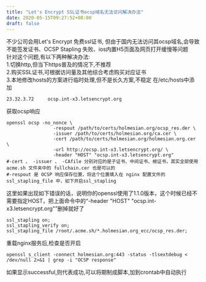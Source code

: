 ```yaml
---
title: "Let's Encrypt SSL证书ocsp域名无法访问解决办法"
date: 2020-05-15T09:27:52+08:00
draft: false
---
```

不少公司会用Let's Encrypt 免费ssl证书, 但由于国内无法访问其ocsp域名,会导致不能签发证书、OCSP Stapling 失败、ios内置H5页面及网页打开缓慢等问题  
针对这个问题,有以下两种解决办法:  
1.切换http,但当下https普及的情况下,不推荐  
2.购买SSL证书,可根据访问量及其他综合考虑购买对应证书  
3.本地修改hosts的方案进行临时处理,但不是长久方案,不稳定
在/etc/hosts中添加
```
23.32.3.72     ocsp.int-x3.letsencrypt.org
```
获取ocsp响应
```
openssl ocsp -no_nonce \
                 -respout /path/to/certs/holmesian.org/ocsp_res.der \
                 -issuer /path/to/certs/holmesian.org/ca.cer \
                 -cert /path/to/certs/holmesian.org/holmesian.org.cer \
                 -url http://ocsp.int-x3.letsencrypt.org/ \
                 -header "HOST" "ocsp.int-x3.letsencrypt.org"
#-cert 、 -issuer 、 -CAfile 分别对应的是子证书、中间证书、根证书，其实全部使用 acme.sh 文件夹中的 fullchain.cer 也是可以的
#-respout 是 OCSP 响应保存位置，将这个位置填入在 nginx 配置文件的 ssl_stapling_file 中，如下开启ssl_stapling
```
这里如果出现如下错误的话，说明你的openssl使用了1.1.0版本，这个时候已经不需要指定HOST，把上面命令中的“-header "HOST" "ocsp.int-x3.letsencrypt.org"”删掉就好了
```
ssl_stapling on;
ssl_stapling_verify on;
ssl_stapling_file /root/.acme.sh/*.holmesian.org_ecc/ocsp_res.der;
```
重载nginx服务后,检查是否开启
```
openssl s_client -connect holmesian.org:443 -status -tlsextdebug < /dev/null 2>&1 | grep -i "OCSP response"
```
如果显示successful,则代表成功,可以将期制成脚本,加到crontab中自动执行